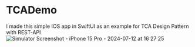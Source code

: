 # TCADemo
I made this simple IOS app in SwiftUI as an example for TCA Design Pattern with REST-API
![Simulator Screenshot - iPhone 15 Pro - 2024-07-12 at 16 27 25](https://github.com/user-attachments/assets/7a85ed66-48ea-42d7-873c-7f66c0d1218f)

